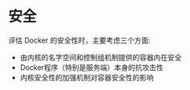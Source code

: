 # 安全
评估 Docker 的安全性时，主要考虑三个方面:
* 由内核的名字空间和控制组机制提供的容器内在安全
* Docker程序（特别是服务端）本身的抗攻击性
* 内核安全性的加强机制对容器安全性的影响
